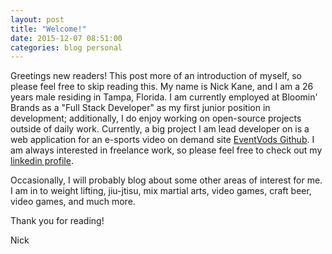 ```yaml
---
layout: post
title: "Welcome!"
date: 2015-12-07 08:51:00
categories: blog personal
---
```

Greetings new readers! This post more of an introduction of myself, so please feel free to skip reading this. My name is Nick Kane, and I am a 26 years male residing in Tampa, Florida. I am currently employed at Bloomin' Brands as a "Full Stack Developer" as my first junior position in development; additionally, I do enjoy working on open-source projects outside of daily work. Currently, a big project I am lead developer on is a web application for an e-sports video on demand site [EventVods Github][eventvods]. I am always interested in freelance work, so please feel free to check out my [linkedin profile][linkedin].

Occasionally, I will probably blog about some other areas of interest for me. I am in to weight lifting, jiu-jtisu, mix martial arts, video games, craft beer, video games, and much more.

Thank you for reading!

Nick

[linkedin]:     https://www.linkedin.com/in/nkanedev
[eventvods]:    http://github.com/eventvods/eventvods
